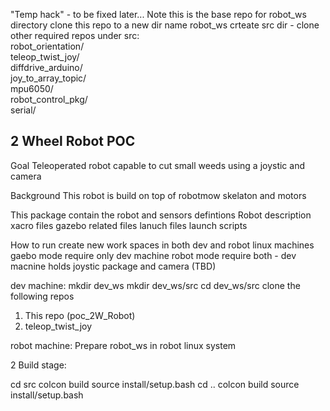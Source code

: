 "Temp hack" - to be fixed later...
Note this is the base repo for robot_ws directory
clone this repo to a new dir name robot_ws
crteate src dir -  clone other required repos under src: <br>
robot_orientation/<br>
teleop_twist_joy/<br> 
diffdrive_arduino/<br>
joy_to_array_topic/<br>
mpu6050/<br>
robot_control_pkg/<br>
serial/<br>



## 2 Wheel Robot POC
Goal
Teleoperated robot capable to cut small weeds using a joystic and camera

Background
This robot is build on top of robotmow skelaton and motors


This package contain the robot and sensors defintions
Robot description xacro files
gazebo related files
lanuch files 
launch scripts

How to run
create new work spaces in both dev and robot linux machines 
gaebo mode require only dev machine
robot mode require both - dev macnine holds joystic package and camera (TBD)

dev machine:
mkdir dev_ws
mkdir dev_ws/src 
cd dev_ws/src
clone the following repos
1. This repo (poc_2W_Robot)
2. teleop_twist_joy

robot machine:
Prepare robot_ws in robot linux system

2 Build stage:

cd src
colcon build
source install/setup.bash
cd ..
colcon build
source install/setup.bash








